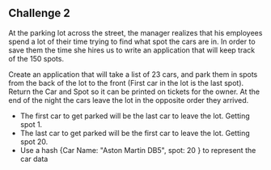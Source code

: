 ## Challenge 2
At the parking lot across the street, the manager realizes that his employees spend a lot of their time trying to find 
what spot the cars are in. In order to save them the time she hires us to write an application that will keep track of the 150 spots. 

Create an application that will take a list of 23 cars, and park them in spots from the back of the lot to the front (First car in the lot is the last spot). 
Return the Car and Spot so it can be printed on tickets for the owner. At the end of the night the cars leave the lot in the opposite order they arrived.

* The first car to get parked will be the last car to leave the lot. Getting spot 1. 
* The last car to get parked will be the first car to leave the lot. Getting spot 20. 
* Use a hash {Car Name: "Aston Martin DB5", spot: 20 } to represent the car data 
